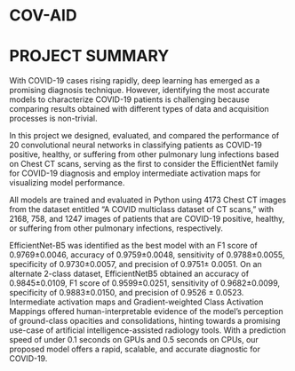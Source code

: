 # COV-AID

# PROJECT SUMMARY
With COVID-19 cases rising rapidly, deep learning has emerged as a promising diagnosis technique. However, identifying the most accurate models to characterize COVID-19 patients is challenging because comparing results obtained with different types of data and acquisition processes is non-trivial. 

In this project we designed, evaluated, and compared the performance of 20 convolutional neural networks in classifying patients as COVID-19 positive, healthy, or suffering from other pulmonary lung infections based on Chest CT scans, serving as the first to consider the EfficientNet family for COVID-19 diagnosis and employ intermediate activation maps for visualizing model performance. 

All models are trained and evaluated in Python using 4173 Chest CT images from the dataset entitled “A COVID multiclass dataset of CT scans,” with 2168, 758, and 1247 images of patients that are COVID-19 positive, healthy, or suffering from other pulmonary infections, respectively. 

EfficientNet-B5 was identified as the best model with an F1 score of 0.9769±0.0046, accuracy of 0.9759±0.0048, sensitivity of 0.9788±0.0055, specificity of 0.9730±0.0057, and precision of 0.9751± 0.0051.  On an alternate 2-class dataset, EfficientNetB5 obtained an accuracy of 0.9845±0.0109, F1 score of 0.9599±0.0251, sensitivity of 0.9682±0.0099, specificity of 0.9883±0.0150, and precision of 0.9526 ± 0.0523. Intermediate activation maps and Gradient-weighted Class Activation Mappings offered human-interpretable evidence of the model’s perception of ground-class opacities and consolidations, hinting towards a promising use-case of artificial intelligence-assisted radiology tools. With a prediction speed of under 0.1 seconds on GPUs and 0.5 seconds on CPUs, our proposed model offers a rapid, scalable, and accurate diagnostic for COVID-19. 
